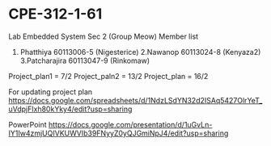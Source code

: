 # CPE-312-1-61
Lab Embedded System Sec 2 (Group Meow)
Member list
1. Phatthiya    60113006-5 (Nigesterice)
2.Nawanop       60113024-8 (Kenyaza2)
3.Patcharajira  60113047-9 (Rinkomaw)

Project_plan1 = 7/2
Project_paln2 = 13/2
Project_plan = 16/2

For updating project plan
https://docs.google.com/spreadsheets/d/1NdzLSdYN32d2ISAq5427OlrYeT_uVdpjFIxh80kYky4/edit?usp=sharing

PowerPoint
https://docs.google.com/presentation/d/1uGvLn-IY1Iw4zmjUQIVKUWVIb39FNyyZ0yQJGmiNpJ4/edit?usp=sharing
